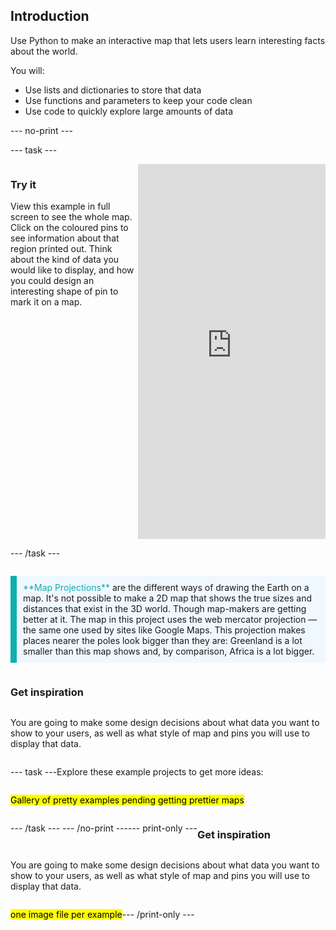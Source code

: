 ## Introduction

Use Python to make an interactive map that lets users learn interesting facts about the world.

You will:
+ Use lists and dictionaries to store that data
+ Use functions and parameters to keep your code clean
+ Use code to quickly explore large amounts of data

--- no-print ---

--- task ---

<div style="display: flex; flex-wrap: wrap">
<div style="flex-basis: 175px; flex-grow: 1">  

### Try it 

View this example in full screen to see the whole map. Click on the coloured pins to see information about that region printed out. Think about the kind of data you would like to display, and how you could design an interesting shape of pin to mark it on a map.

</div>
<div>
<iframe src="https://trinket.io/embed/python/b70e25c42a?outputOnly=true&runOption=run" width="100%" height="600" frameborder="0" marginwidth="0" marginheight="0" allowfullscreen></iframe>
</div>

--- /task ---

<p style="border-left: solid; border-width:10px; border-color: #0faeb0; background-color: aliceblue; padding: 10px;">
<span style="color: #0faeb0">**Map Projections**</span> are the different ways of drawing the Earth on a map. It's not possible to make a 2D map that shows the true sizes and distances that exist in the 3D world. Though map-makers are getting better at it. The map in this project uses the web mercator projection — the same one used by sites like Google Maps. This projection makes places nearer the poles look bigger than they are: Greenland is a lot smaller than this map shows and, by comparison, Africa is a lot bigger.
</p>

### Get inspiration 

You are going to make some design decisions about what data you want to show to your users, as well as what style of map and pins you will use to display that data.

--- task ---

Explore these example projects to get more ideas:

<mark>Gallery of pretty examples pending getting prettier maps</mark>

--- /task ---
--- /no-print ---

--- print-only ---

### Get inspiration 

You are going to make some design decisions about what data you want to show to your users, as well as what style of map and pins you will use to display that data.

<mark>one image file per example</mark>

--- /print-only ---

